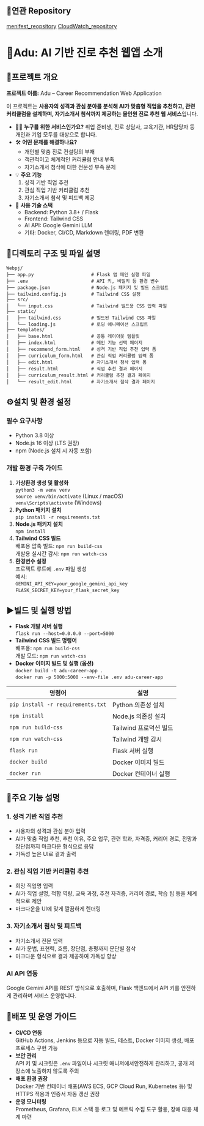 

  <h2><span class="emoji">🌟</span>연관 Repository</h2>
  <a href="[https://www.google.com](https://github.com/tkdals69/Final_Project_menifest)">menifest_reopsitory</a>
  <a href="[https://www.google.com](https://github.com/tkdals69/FinalProject_CloudForm)">CloudWatch_repository</a>
  
  <h1><span class="emoji">🚀</span>Adu: AI 기반 진로 추천 웹앱 소개</h1>
  
  <h2><span class="emoji">🌟</span>프로젝트 개요</h2>
  <p><strong>프로젝트 이름:</strong> Adu – Career Recommendation Web Application</p>
  <p>이 프로젝트는 <strong>사용자의 성격과 관심 분야를 분석해 AI가 맞춤형 직업을 추천하고, 관련 커리큘럼을 설계하며, 자기소개서 첨삭까지 제공하는 올인원 진로 추천 웹 서비스</strong>입니다.</p>
  <ul>
    <li>🧑‍🎓 <strong>누구를 위한 서비스인가요?</strong> 취업 준비생, 진로 상담사, 교육기관, HR담당자 등 개인과 기업 모두를 대상으로 합니다.</li>
    <li>🛠️ <strong>어떤 문제를 해결하나요?</strong>
      <ul>
        <li>개인별 맞춤 진로 컨설팅의 부재</li>
        <li>객관적이고 체계적인 커리큘럼 안내 부족</li>
        <li>자기소개서 첨삭에 대한 전문성 부족 문제</li>
      </ul>
    </li>
    <li>💡 <strong>주요 기능</strong>
      <ol>
        <li>성격 기반 직업 추천</li>
        <li>관심 직업 기반 커리큘럼 추천</li>
        <li>자기소개서 첨삭 및 피드백 제공</li>
      </ol>
    </li>
    <li>🧰 <strong>사용 기술 스택</strong>
      <ul>
        <li>Backend: Python 3.8+ / Flask</li>
        <li>Frontend: Tailwind CSS</li>
        <li>AI API: Google Gemini LLM</li>
        <li>기타: Docker, CI/CD, Markdown 렌더링, PDF 변환</li>
      </ul>
    </li>
  </ul>
  
  <h2><span class="emoji">📂</span>디렉토리 구조 및 파일 설명</h2>
  <pre><code>Webpj/
├── app.py                     # Flask 앱 메인 실행 파일
├── .env                       # API 키, 비밀키 등 환경 변수
├── package.json               # Node.js 패키지 및 빌드 스크립트
├── tailwind.config.js         # Tailwind CSS 설정
├── src/
│   └── input.css              # Tailwind 빌드용 CSS 입력 파일
├── static/
│   ├── tailwind.css           # 빌드된 Tailwind CSS 파일
│   └── loading.js             # 로딩 애니메이션 스크립트
├── templates/
│   ├── base.html              # 공통 레이아웃 템플릿
│   ├── index.html             # 메인 기능 선택 페이지
│   ├── recommend_form.html    # 성격 기반 직업 추천 입력 폼
│   ├── curriculum_form.html   # 관심 직업 커리큘럼 입력 폼
│   ├── edit.html              # 자기소개서 첨삭 입력 폼
│   ├── result.html            # 직업 추천 결과 페이지
│   ├── curriculum_result.html # 커리큘럼 추천 결과 페이지
│   └── result_edit.html       # 자기소개서 첨삭 결과 페이지
</code></pre>

  <h2><span class="emoji">⚙️</span>설치 및 환경 설정</h2>
  <h3>필수 요구사항</h3>
  <ul>
    <li>Python 3.8 이상</li>
    <li>Node.js 16 이상 (LTS 권장)</li>
    <li>npm (Node.js 설치 시 자동 포함)</li>
  </ul>

  <h3>개발 환경 구축 가이드</h3>
  <ol>
    <li>
      <strong>가상환경 생성 및 활성화</strong><br />
      <code>python3 -m venv venv</code><br />
      <code>source venv/bin/activate</code> (Linux / macOS)<br />
      <code>venv\Scripts\activate</code> (Windows)
    </li>
    <li>
      <strong>Python 패키지 설치</strong><br />
      <code>pip install -r requirements.txt</code>
    </li>
    <li>
      <strong>Node.js 패키지 설치</strong><br />
      <code>npm install</code>
    </li>
    <li>
      <strong>Tailwind CSS 빌드</strong><br />
      배포용 압축 빌드: <code>npm run build-css</code><br />
      개발용 실시간 감시: <code>npm run watch-css</code>
    </li>
    <li>
      <strong>환경변수 설정</strong><br />
      프로젝트 루트에 <code>.env</code> 파일 생성<br />
      예시:<br />
      <code>GEMINI_API_KEY=your_google_gemini_api_key</code><br />
      <code>FLASK_SECRET_KEY=your_flask_secret_key</code>
    </li>
  </ol>

  <h2><span class="emoji">▶️</span>빌드 및 실행 방법</h2>
  <ul>
    <li><strong>Flask 개발 서버 실행</strong><br />
      <code>flask run --host=0.0.0.0 --port=5000</code>
    </li>
    <li><strong>Tailwind CSS 빌드 명령어</strong><br />
      배포용: <code>npm run build-css</code><br />
      개발 모드: <code>npm run watch-css</code>
    </li>
    <li><strong>Docker 이미지 빌드 및 실행 (옵션)</strong><br />
      <code>docker build -t adu-career-app .</code><br />
      <code>docker run -p 5000:5000 --env-file .env adu-career-app</code>
    </li>
  </ul>

  <table>
    <thead>
      <tr>
        <th>명령어</th>
        <th>설명</th>
      </tr>
    </thead>
    <tbody>
      <tr><td><code>pip install -r requirements.txt</code></td><td>Python 의존성 설치</td></tr>
      <tr><td><code>npm install</code></td><td>Node.js 의존성 설치</td></tr>
      <tr><td><code>npm run build-css</code></td><td>Tailwind 프로덕션 빌드</td></tr>
      <tr><td><code>npm run watch-css</code></td><td>Tailwind 개발 감시</td></tr>
      <tr><td><code>flask run</code></td><td>Flask 서버 실행</td></tr>
      <tr><td><code>docker build</code></td><td>Docker 이미지 빌드</td></tr>
      <tr><td><code>docker run</code></td><td>Docker 컨테이너 실행</td></tr>
    </tbody>
  </table>

  <h2><span class="emoji">💼</span>주요 기능 설명</h2>
  <h3>1. 성격 기반 직업 추천</h3>
  <ul>
    <li>사용자의 성격과 관심 분야 입력</li>
    <li>AI가 맞춤 직업 추천, 추천 이유, 주요 업무, 관련 학과, 자격증, 커리어 경로, 전망과 장단점까지 마크다운 형식으로 응답</li>
    <li>가독성 높은 UI로 결과 출력</li>
  </ul>

  <h3>2. 관심 직업 기반 커리큘럼 추천</h3>
  <ul>
    <li>희망 직업명 입력</li>
    <li>AI가 직업 설명, 적합 역량, 교육 과정, 추천 자격증, 커리어 경로, 학습 팁 등을 체계적으로 제안</li>
    <li>마크다운을 UI에 맞게 깔끔하게 렌더링</li>
  </ul>

  <h3>3. 자기소개서 첨삭 및 피드백</h3>
  <ul>
    <li>자기소개서 전문 입력</li>
    <li>AI가 문법, 표현력, 흐름, 장단점, 총평까지 문단별 첨삭</li>
    <li>마크다운 형식으로 결과 제공하여 가독성 향상</li>
  </ul>

  <h3>AI API 연동</h3>
  <p>Google Gemini API를 REST 방식으로 호출하며, Flask 백엔드에서 API 키를 안전하게 관리하며 서비스 운영합니다.</p>

  <h2><span class="emoji">🚀</span>배포 및 운영 가이드</h2>
  <ul>
    <li><strong>CI/CD 연동</strong>  
      <br/>GitHub Actions, Jenkins 등으로 자동 빌드, 테스트, Docker 이미지 생성, 배포 프로세스 구현 가능
    </li>
    <li><strong>보안 관리</strong>  
      <br/>API 키 및 시크릿은 <code>.env</code> 파일이나 시크릿 매니저에서안전하게 관리하고, 공개 저장소에 노출하지 않도록 주의
    </li>
    <li><strong>배포 환경 권장</strong>  
      <br/>Docker 기반 컨테이너 배포(AWS ECS, GCP Cloud Run, Kubernetes 등) 및 HTTPS 적용과 인증서 자동 갱신 권장
    </li>
    <li><strong>운영 모니터링</strong>  
      <br/>Prometheus, Grafana, ELK 스택 등 로그 및 메트릭 수집 도구 활용, 장애 대응 체계 마련
    </li>
  </ul>
